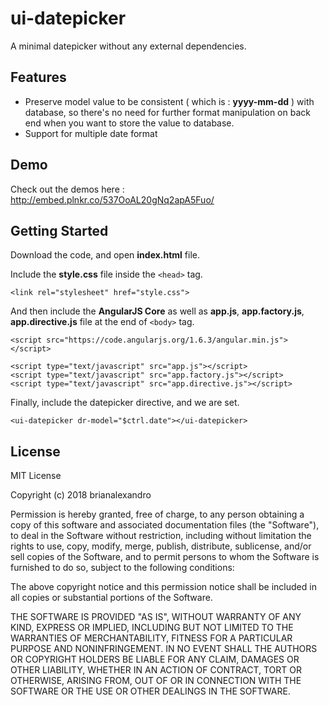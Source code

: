 # ui-datepicker
A minimal datepicker without any external dependencies.

## Features
* Preserve model value to be consistent ( which is : **yyyy-mm-dd** ) with database, so there's no need for further format manipulation on back end when you want to store the value to database.
* Support for multiple date format

## Demo
Check out the demos here : http://embed.plnkr.co/537OoAL20gNq2apA5Fuo/

## Getting Started
Download the code, and open **index.html** file.

Include the **style.css** file inside the ```<head>``` tag.

```
<link rel="stylesheet" href="style.css">
```

And then include the **AngularJS Core** as well as **app.js**, **app.factory.js**, **app.directive.js** file at the end of ```<body>``` tag.

```
<script src="https://code.angularjs.org/1.6.3/angular.min.js"></script>

<script type="text/javascript" src="app.js"></script>
<script type="text/javascript" src="app.factory.js"></script>
<script type="text/javascript" src="app.directive.js"></script>
```

Finally, include the datepicker directive, and we are set.

```
<ui-datepicker dr-model="$ctrl.date"></ui-datepicker>
```

## License
MIT License

Copyright (c) 2018 brianalexandro

Permission is hereby granted, free of charge, to any person obtaining a copy
of this software and associated documentation files (the "Software"), to deal
in the Software without restriction, including without limitation the rights
to use, copy, modify, merge, publish, distribute, sublicense, and/or sell
copies of the Software, and to permit persons to whom the Software is
furnished to do so, subject to the following conditions:

The above copyright notice and this permission notice shall be included in all
copies or substantial portions of the Software.

THE SOFTWARE IS PROVIDED "AS IS", WITHOUT WARRANTY OF ANY KIND, EXPRESS OR
IMPLIED, INCLUDING BUT NOT LIMITED TO THE WARRANTIES OF MERCHANTABILITY,
FITNESS FOR A PARTICULAR PURPOSE AND NONINFRINGEMENT. IN NO EVENT SHALL THE
AUTHORS OR COPYRIGHT HOLDERS BE LIABLE FOR ANY CLAIM, DAMAGES OR OTHER
LIABILITY, WHETHER IN AN ACTION OF CONTRACT, TORT OR OTHERWISE, ARISING FROM,
OUT OF OR IN CONNECTION WITH THE SOFTWARE OR THE USE OR OTHER DEALINGS IN THE
SOFTWARE.
